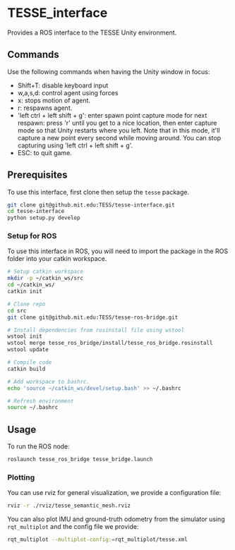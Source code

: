 # TESSE_interface

Provides a ROS interface to the TESSE Unity environment.

## Commands
Use the following commands when having the Unity window in focus:

- Shift+T: disable keyboard input
- w,a,s,d: control agent using forces
- x: stops motion of agent.
- r: respawns agent.
- 'left ctrl + left shift + g': enter spawn point capture mode for next respawn: press 'r' until you get to a nice location, then enter capture mode so that Unity restarts where you left. Note that in this mode, it'll capture a new point every second while moving around. You can stop capturing using 'left ctrl + left shift + g'.
- ESC: to quit game.

## Prerequisites

To use this interface, first clone then setup the `tesse` package.
```bash
git clone git@github.mit.edu:TESS/tesse-interface.git
cd tesse-interface
python setup.py develop
```

### Setup for ROS
To use this interface in ROS, you will need to import the package in the ROS folder into your catkin workspace.

```bash
# Setup catkin workspace
mkdir -p ~/catkin_ws/src
cd ~/catkin_ws/
catkin init

# Clone repo
cd src
git clone git@github.mit.edu:TESS/tesse-ros-bridge.git

# Install dependencies from rosinstall file using wstool
wstool init
wstool merge tesse_ros_bridge/install/tesse_ros_bridge.rosinstall
wstool update

# Compile code
catkin build

# Add workspace to bashrc.
echo 'source ~/catkin_ws/devel/setup.bash' >> ~/.bashrc

# Refresh environment
source ~/.bashrc
```

## Usage

To run the ROS node:
```bash
roslaunch tesse_ros_bridge tesse_bridge.launch
```


### Plotting

You can use rviz for general visualization, we provide a configuration file:
```bash
rviz -r ./rviz/tesse_semantic_mesh.rviz
```

You can also plot IMU and ground-truth odometry from the simulator using `rqt_multiplot` and the config file we provide:
```bash
rqt_multiplot --multiplot-config:=rqt_multiplot/tesse.xml
```
